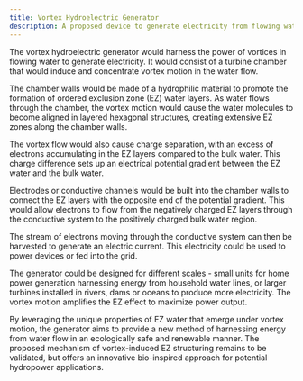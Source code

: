 ```yaml
---
title: Vortex Hydroelectric Generator
description: A proposed device to generate electricity from flowing water using vortex-induced exclusion zone (EZ) water layers.
---
```

The vortex hydroelectric generator would harness the power of vortices in flowing water to generate electricity. It would consist of a turbine chamber that would induce and concentrate vortex motion in the water flow.

The chamber walls would be made of a hydrophilic material to promote the formation of ordered exclusion zone (EZ) water layers. As water flows through the chamber, the vortex motion would cause the water molecules to become aligned in layered hexagonal structures, creating extensive EZ zones along the chamber walls.

The vortex flow would also cause charge separation, with an excess of electrons accumulating in the EZ layers compared to the bulk water. This charge difference sets up an electrical potential gradient between the EZ water and the bulk water.

Electrodes or conductive channels would be built into the chamber walls to connect the EZ layers with the opposite end of the potential gradient. This would allow electrons to flow from the negatively charged EZ layers through the conductive system to the positively charged bulk water region.

The stream of electrons moving through the conductive system can then be harvested to generate an electric current. This electricity could be used to power devices or fed into the grid.

The generator could be designed for different scales - small units for home power generation harnessing energy from household water lines, or larger turbines installed in rivers, dams or oceans to produce more electricity. The vortex motion amplifies the EZ effect to maximize power output.

By leveraging the unique properties of EZ water that emerge under vortex motion, the generator aims to provide a new method of harnessing energy from water flow in an ecologically safe and renewable manner. The proposed mechanism of vortex-induced EZ structuring remains to be validated, but offers an innovative bio-inspired approach for potential hydropower applications.

